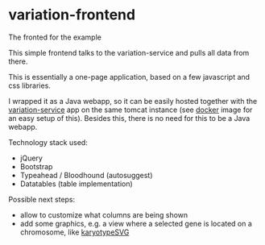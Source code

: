 # variation-frontend
The fronted for the example

This simple frontend talks to the variation-service and pulls all data from there.

This is essentially a one-page application, based on a few javascript and css libraries.

I wrapped it as a Java webapp, so it can be easily hosted together with the [variation-service](https://github.com/realperlon/variation-service) app on the same tomcat instance (see [docker](https://github.com/realperlon/docker) image for an easy setup of this). Besides this, there is no need for this to be a Java webapp. 

Technology stack used:

* jQuery
* Bootstrap 
* Typeahead / Bloodhound (autosuggest)
* Datatables (table implementation)

Possible next steps:
* allow to customize what columns are being shown
* add some graphics, e.g. a view where a selected gene is located on a chromosome, like [karyotypeSVG](https://github.com/andreasprlic/karyotypeSVG)

